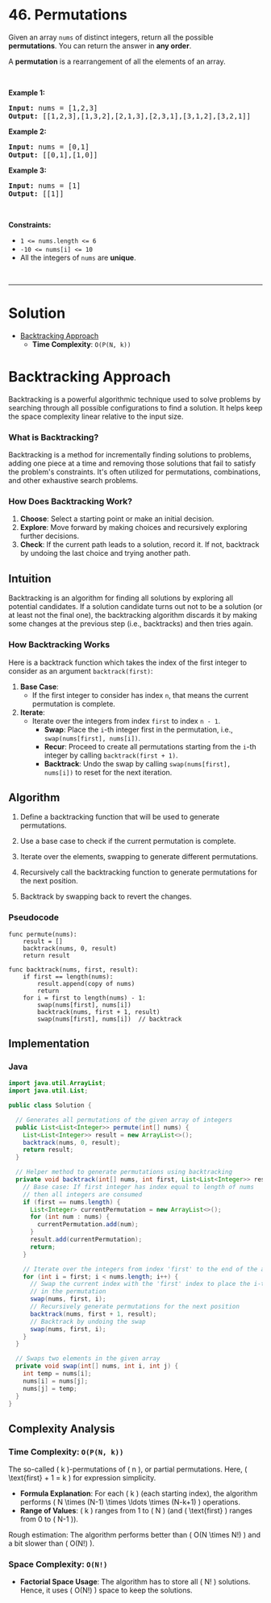 # 46. Permutations

<p>Given an array <code>nums</code> of distinct integers, return all the possible <strong>permutations</strong>. You can return the answer in <strong>any order</strong>.</p>

A <strong>permutation</strong> is a rearrangement of all the elements of an array.

<p>&nbsp;</p>
<p><strong class="example">Example 1:</strong></p>
<pre><strong>Input:</strong> nums = [1,2,3]
<strong>Output:</strong> [[1,2,3],[1,3,2],[2,1,3],[2,3,1],[3,1,2],[3,2,1]]
</pre><p><strong class="example">Example 2:</strong></p>
<pre><strong>Input:</strong> nums = [0,1]
<strong>Output:</strong> [[0,1],[1,0]]
</pre><p><strong class="example">Example 3:</strong></p>
<pre><strong>Input:</strong> nums = [1]
<strong>Output:</strong> [[1]]
</pre>
<p>&nbsp;</p>
<p><strong>Constraints:</strong></p>

<ul>
	<li><code>1 &lt;= nums.length &lt;= 6</code></li>
	<li><code>-10 &lt;= nums[i] &lt;= 10</code></li>
	<li>All the integers of <code>nums</code> are <strong>unique</strong>.</li>
</ul>

<br>

---

# Solution
- [Backtracking Approach](#backtracking-approach)
  - **Time Complexity**: `O(P(N, k))`

# **Backtracking Approach**

Backtracking is a powerful algorithmic technique used to solve problems by searching through all possible configurations to find a solution. It helps keep the space complexity linear relative to the input size.

### What is Backtracking?

Backtracking is a method for incrementally finding solutions to problems, adding one piece at a time and removing those solutions that fail to satisfy the problem's constraints. It's often utilized for permutations, combinations, and other exhaustive search problems.

### How Does Backtracking Work?

1. **Choose**: Select a starting point or make an initial decision.
2. **Explore**: Move forward by making choices and recursively exploring further decisions.
3. **Check**: If the current path leads to a solution, record it. If not, backtrack by undoing the last choice and trying another path.

## **Intuition**

Backtracking is an algorithm for finding all solutions by exploring all potential candidates. If a solution candidate turns out not to be a solution (or at least not the final one), the backtracking algorithm discards it by making some changes at the previous step (i.e., backtracks) and then tries again.

### **How Backtracking Works**

Here is a backtrack function which takes the index of the first integer to consider as an argument `backtrack(first)`:

1. **Base Case**: 
   - If the first integer to consider has index `n`, that means the current permutation is complete.
2. **Iterate**:
   - Iterate over the integers from index `first` to index `n - 1`.
     - **Swap**: Place the `i`-th integer first in the permutation, i.e., `swap(nums[first], nums[i])`.
     - **Recur**: Proceed to create all permutations starting from the `i`-th integer by calling `backtrack(first + 1)`.
     - **Backtrack**: Undo the swap by calling `swap(nums[first], nums[i])` to reset for the next iteration.

## **Algorithm**

1. Define a backtracking function that will be used to generate permutations.

2. Use a base case to check if the current permutation is complete.

3. Iterate over the elements, swapping to generate different permutations.

4. Recursively call the backtracking function to generate permutations for the next position.

5. Backtrack by swapping back to revert the changes.

### Pseudocode

```pseudo
func permute(nums):
    result = []
    backtrack(nums, 0, result)
    return result

func backtrack(nums, first, result):
    if first == length(nums):
        result.append(copy of nums)
        return
    for i = first to length(nums) - 1:
        swap(nums[first], nums[i])
        backtrack(nums, first + 1, result)
        swap(nums[first], nums[i])  // backtrack
```

## **Implementation**

### Java

```java
import java.util.ArrayList;
import java.util.List;

public class Solution {

  // Generates all permutations of the given array of integers
  public List<List<Integer>> permute(int[] nums) {
    List<List<Integer>> result = new ArrayList<>();
    backtrack(nums, 0, result);
    return result;
  }

  // Helper method to generate permutations using backtracking
  private void backtrack(int[] nums, int first, List<List<Integer>> result) {
    // Base case: If first integer has index equal to length of nums
    // then all integers are consumed
    if (first == nums.length) {
      List<Integer> currentPermutation = new ArrayList<>();
      for (int num : nums) {
        currentPermutation.add(num);
      }
      result.add(currentPermutation);
      return;
    }

    // Iterate over the integers from index 'first' to the end of the array
    for (int i = first; i < nums.length; i++) {
      // Swap the current index with the 'first' index to place the i-th integer first
      // in the permutation
      swap(nums, first, i);
      // Recursively generate permutations for the next position
      backtrack(nums, first + 1, result);
      // Backtrack by undoing the swap
      swap(nums, first, i);
    }
  }

  // Swaps two elements in the given array
  private void swap(int[] nums, int i, int j) {
    int temp = nums[i];
    nums[i] = nums[j];
    nums[j] = temp;
  }
}
```


## **Complexity Analysis**

### **Time Complexity**: `O(P(N, k))`

The so-called \( k \)-permutations of \( n \), or partial permutations. Here, \( \text{first} + 1 = k \) for expression simplicity.

- **Formula Explanation**: For each \( k \) (each starting index), the algorithm performs \( N \times (N-1) \times \ldots \times (N-k+1) \) operations.
- **Range of Values**: \( k \) ranges from 1 to \( N \) (and \( \text{first} \) ranges from 0 to \( N-1 \)).

Rough estimation: The algorithm performs better than \( O(N \times N!) \) and a bit slower than \( O(N!) \).

### **Space Complexity**: `O(N!)`

- **Factorial Space Usage**: The algorithm has to store all \( N! \) solutions. Hence, it uses \( O(N!) \) space to keep the solutions.

